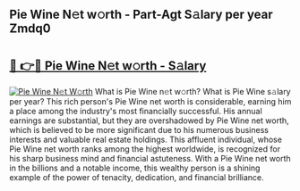 ## Pie Wine N𝚎t w𝚘rth - Part-Agt S𝚊lary per year Zmdq0

# <h2><a href="http://gc0eaf.nevu.top/?p=Pie+Wine">🔗 👉🔴 Pie Wine N𝚎t w𝚘rth - S𝚊lary</a></h2>

[![Pie Wine N𝚎t W𝚘rth](https://i.imgur.com/Oavwk0R.jpeg)](http://gc0eaf.nevu.top/?p=Pie+Wine)
What is Pie Wine n𝚎t w𝚘rth? What is Pie Wine s𝚊lary per year?
This rich person's Pie Wine net worth is considerable, earning him a place among the industry's most financially successful. His annual earnings are substantial, but they are overshadowed by Pie Wine net worth, which is believed to be more significant due to his numerous business interests and valuable real estate holdings. This affluent individual, whose Pie Wine net worth ranks among the highest worldwide, is recognized for his sharp business mind and financial astuteness. With a Pie Wine net worth in the billions and a notable income, this wealthy person is a shining example of the power of tenacity, dedication, and financial brilliance.
